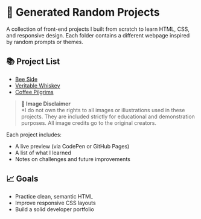 # 🧪 Generated Random Projects

A collection of front-end projects I built from scratch to learn HTML, CSS, and responsive design. Each folder contains a different webpage inspired by random prompts or themes.

## 📚 Project List

- [Bee Side](./Bee_Side/README.md)
- [Veritable Whiskey](./Veritable_Whiskey/README.md)
- [Coffee Pilgrims](./Coffee_Pilgrims/README.md)

> **📸 Image Disclaimer**  
> *I do not own the rights to all images or illustrations used in these projects. They are included strictly for educational and demonstration purposes. All image credits go to the original creators.

Each project includes:

- A live preview (via CodePen or GitHub Pages)
- A list of what I learned
- Notes on challenges and future improvements

## 📈 Goals

- Practice clean, semantic HTML
- Improve responsive CSS layouts
- Build a solid developer portfolio